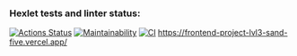 ### Hexlet tests and linter status:
[![Actions Status](https://github.com/SkrMkr/frontend-project-lvl3/workflows/hexlet-check/badge.svg)](https://github.com/SkrMkr/frontend-project-lvl3/actions)
[![Maintainability](https://api.codeclimate.com/v1/badges/1f6cede5fb959251965b/maintainability)](https://codeclimate.com/github/SkrMkr/frontend-project-lvl3/maintainability)
[![CI](https://github.com/SkrMkr/frontend-project-lvl3/actions/workflows/test.yml/badge.svg)](https://github.com/SkrMkr/frontend-project-lvl3/actions/workflows/test.yml)
https://frontend-project-lvl3-sand-five.vercel.app/